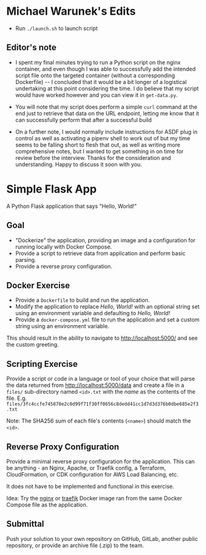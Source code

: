 # Michael Warunek's Edits

- Run `./launch.sh` to launch script


## Editor's note

- I spent my final minutes trying to run a Python script on the nginx container, and even though I was able to successfully add the intended script file onto the targeted container (without a corresponding Dockerfile) -- I concluded that it would be a bit longer of a logistical undertaking at this point considering the time. I do believe that my script would have worked however and you can view it in `get-data.py`.

- You will note that my script does perform a simple `curl` command at the end just to retrieve that data on the URL endpoint, letting me know that it can successfully perform that after a successful build

- On a further note, I would normally include instructions for ASDF plug in control as well as activating a pipenv shell to work out of but my time
seems to be falling short to flesh that out, as well as writing more comprehensive notes, but I wanted to get something in on time for review before the interview. Thanks for the consideration and understanding. Happy to discuss it soon with you.

# Simple Flask App

A Python Flask application that says "Hello, World!"

## Goal

* "Dockerize" the application, providing an image and a configuration for
  running locally with Docker Compose.
* Provide a script to retrieve data from application and perform basic parsing.
* Provide a reverse proxy configuration.

## Docker Exercise

* Provide a `Dockerfile` to build and run the application.
* Modify the application to replace _Hello, World!_ with an optional string set
  using an environment variable and defaulting to _Hello, World!_
* Provide a `docker-compose.yml` file to run the application and set a custom
  string using an environment variable.

This should result in the ability to navigate to <http://localhost:5000/> and see
the custom greeting.

## Scripting Exercise

Provide a script or code in a language or tool of your choice that will parse
the data returned from <http://localhost:5000/data> and create a file in a
`files/` sub-directory named `<id>.txt` with the _name_ as the contents of the
file.
E.g. `files/3fc4ccfe745870e2c0d99f71f30ff0656c8dedd41cc1d7d3d376b0dbe685e2f3.txt`

Note: The SHA256 sum of each file's contents (`<name>`) should match the `<id>`.

## Reverse Proxy Configuration

Provide a minimal reverse proxy configuration for the application. This can be anything -
an Nginx, Apache, or Traefik config, a Terraform, CloudFormation, or CDK
configuration for AWS Load Balancing, etc.

It does not have to be implemented and functional in this exercise.

Idea: Try the [nginx](https://hub.docker.com/_/nginx) or
[traefik](https://hub.docker.com/_/traefik) Docker image ran from the same
Docker Compose file as the application.

## Submittal

Push your solution to your own repository on GitHub, GitLab, another public
repository, or provide an archive file (.zip) to the team.
